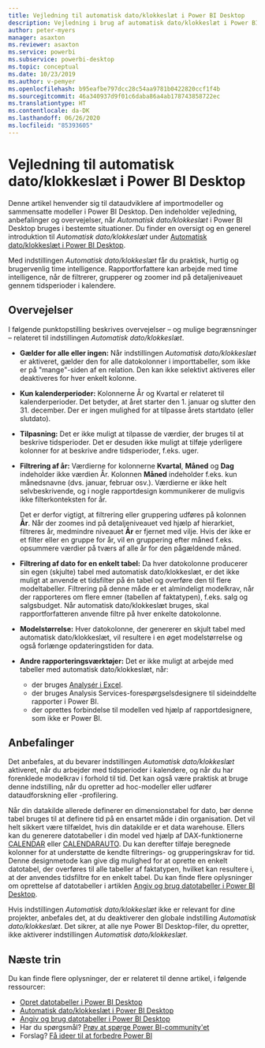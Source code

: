 ```yaml
---
title: Vejledning til automatisk dato/klokkeslæt i Power BI Desktop
description: Vejledning i brug af automatisk dato/klokkeslæt i Power BI Desktop.
author: peter-myers
manager: asaxton
ms.reviewer: asaxton
ms.service: powerbi
ms.subservice: powerbi-desktop
ms.topic: conceptual
ms.date: 10/23/2019
ms.author: v-pemyer
ms.openlocfilehash: b95eafbe797dcc28c54aa9781b0422820ccf1f4b
ms.sourcegitcommit: 46a340937d9f01c6daba86a4ab178743858722ec
ms.translationtype: HT
ms.contentlocale: da-DK
ms.lasthandoff: 06/26/2020
ms.locfileid: "85393605"
---
```

# <a name="auto-datetime-guidance-in-power-bi-desktop"></a>Vejledning til automatisk dato/klokkeslæt i Power BI Desktop

Denne artikel henvender sig til dataudviklere af importmodeller og sammensatte modeller i Power BI Desktop. Den indeholder vejledning, anbefalinger og overvejelser, når _Automatisk dato/klokkeslæt_ i Power BI Desktop bruges i bestemte situationer. Du finder en oversigt og en generel introduktion til _Automatisk dato/klokkeslæt_ under [Automatisk dato/klokkeslæt i Power BI Desktop](../transform-model/desktop-auto-date-time.md).

Med indstillingen _Automatisk dato/klokkeslæt_ får du praktisk, hurtig og brugervenlig time intelligence. Rapportforfattere kan arbejde med time intelligence, når de filtrerer, grupperer og zoomer ind på detaljeniveauet gennem tidsperioder i kalendere.

## <a name="considerations"></a>Overvejelser

I følgende punktopstilling beskrives overvejelser – og mulige begrænsninger – relateret til indstillingen _Automatisk dato/klokkeslæt_.

- **Gælder for alle eller ingen:** Når indstillingen _Automatisk dato/klokkeslæt_ er aktiveret, gælder den for alle datokolonner i importtabeller, som ikke er på &quot;mange&quot;-siden af en relation. Den kan ikke selektivt aktiveres eller deaktiveres for hver enkelt kolonne.
- **Kun kalenderperioder:** Kolonnerne År og Kvartal er relateret til kalenderperioder. Det betyder, at året starter den 1. januar og slutter den 31. december. Der er ingen mulighed for at tilpasse årets startdato (eller slutdato).
- **Tilpasning:** Det er ikke muligt at tilpasse de værdier, der bruges til at beskrive tidsperioder. Det er desuden ikke muligt at tilføje yderligere kolonner for at beskrive andre tidsperioder, f.eks. uger.
- **Filtrering af år:** Værdierne for kolonnerne **Kvartal**, **Måned** og **Dag** indeholder ikke værdien År. Kolonnen **Måned** indeholder f.eks. kun månedsnavne (dvs. januar, februar osv.). Værdierne er ikke helt selvbeskrivende, og i nogle rapportdesign kommunikerer de muligvis ikke filterkonteksten for år.

    Det er derfor vigtigt, at filtrering eller gruppering udføres på kolonnen **År**. Når der zoomes ind på detaljeniveauet ved hjælp af hierarkiet, filtreres år, medmindre niveauet **År** er fjernet med vilje. Hvis der ikke er et filter eller en gruppe for år, vil en gruppering efter måned f.eks. opsummere værdier på tværs af alle år for den pågældende måned.
- **Filtrering af dato for en enkelt tabel:** Da hver datokolonne producerer sin egen (skjulte) tabel med automatisk dato/klokkeslæt, er det ikke muligt at anvende et tidsfilter på én tabel og overføre den til flere modeltabeller. Filtrering på denne måde er et almindeligt modelkrav, når der rapporteres om flere emner (tabellen af faktatypen), f.eks. salg og salgsbudget. Når automatisk dato/klokkeslæt bruges, skal rapportforfatteren anvende filtre på hver enkelte datokolonne.
- **Modelstørrelse:** Hver datokolonne, der genererer en skjult tabel med automatisk dato/klokkeslæt, vil resultere i en øget modelstørrelse og også forlænge opdateringstiden for data.
- **Andre rapporteringsværktøjer:** Det er ikke muligt at arbejde med tabeller med automatisk dato/klokkeslæt, når:
  - der bruges [Analysér i Excel](../collaborate-share/service-analyze-in-excel.md).
  - der bruges Analysis Services-forespørgselsdesignere til sideinddelte rapporter i Power BI.
  - der oprettes forbindelse til modellen ved hjælp af rapportdesignere, som ikke er Power BI.

## <a name="recommendations"></a>Anbefalinger

Det anbefales, at du bevarer indstillingen _Automatisk dato/klokkeslæt_ aktiveret, når du arbejder med tidsperioder i kalendere, og når du har forenklede modelkrav i forhold til tid. Det kan også være praktisk at bruge denne indstilling, når du opretter ad hoc-modeller eller udfører dataudforskning eller -profilering.

Når din datakilde allerede definerer en dimensionstabel for dato, bør denne tabel bruges til at definere tid på en ensartet måde i din organisation. Det vil helt sikkert være tilfældet, hvis din datakilde er et data warehouse. Ellers kan du generere datotabeller i din model ved hjælp af DAX-funktionerne [CALENDAR](/dax/calendar-function-dax) eller [CALENDARAUTO](/dax/calendarauto-function-dax). Du kan derefter tilføje beregnede kolonner for at understøtte de kendte filtrerings- og grupperingskrav for tid. Denne designmetode kan give dig mulighed for at oprette en enkelt datotabel, der overføres til alle tabeller af faktatypen, hvilket kan resultere i, at der anvendes tidsfiltre for en enkelt tabel. Du kan finde flere oplysninger om oprettelse af datotabeller i artiklen [Angiv og brug datotabeller i Power BI Desktop](../transform-model/desktop-date-tables.md).

Hvis indstillingen _Automatisk dato/klokkeslæt_ ikke er relevant for dine projekter, anbefales det, at du deaktiverer den globale indstilling _Automatisk dato/klokkeslæt_. Det sikrer, at alle nye Power BI Desktop-filer, du opretter, ikke aktiverer indstillingen _Automatisk dato/klokkeslæt_.

## <a name="next-steps"></a>Næste trin

Du kan finde flere oplysninger, der er relateret til denne artikel, i følgende ressourcer:

- [Opret datotabeller i Power BI Desktop](model-date-tables.md)
- [Automatisk dato/klokkeslæt i Power BI Desktop](../transform-model/desktop-auto-date-time.md)
- [Angiv og brug datotabeller i Power BI Desktop](../transform-model/desktop-date-tables.md)
- Har du spørgsmål? [Prøv at spørge Power BI-community'et](https://community.powerbi.com/)
- Forslag? [Få ideer til at forbedre Power BI](https://ideas.powerbi.com/)
